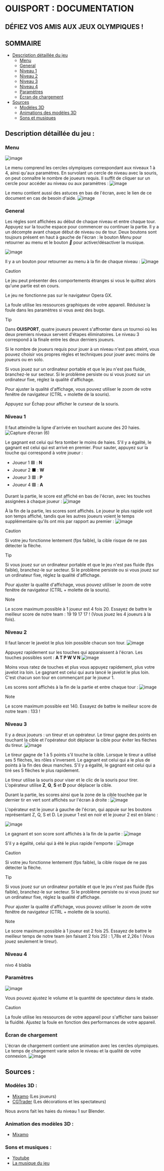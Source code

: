 # OUISPORT : DOCUMENTATION
## DÉFIEZ VOS AMIS AUX JEUX OLYMPIQUES !

## **SOMMAIRE**
- [Description détaillée du jeu](https://github.com/gamesonweb/gow-olympic-edition-ouisport/blob/main/Documentation.md#description-d%C3%A9taill%C3%A9e-du-jeu-)
  - [Menu](https://github.com/gamesonweb/gow-olympic-edition-ouisport/blob/main/Documentation.md#menu)
  - [General](https://github.com/gamesonweb/gow-olympic-edition-ouisport/blob/main/Documentation.md#general)
  - [Niveau 1](https://github.com/gamesonweb/gow-olympic-edition-ouisport/blob/main/Documentation.md#niveau-1)
  - [Niveau 2](https://github.com/gamesonweb/gow-olympic-edition-ouisport/blob/main/Documentation.md#niveau-2)
  - [Niveau 3](https://github.com/gamesonweb/gow-olympic-edition-ouisport/blob/main/Documentation.md#niveau-3)
  - [Niveau 4](https://github.com/gamesonweb/gow-olympic-edition-ouisport/blob/main/Documentation.md#niveau-4)
  - [Paramètres](https://github.com/gamesonweb/gow-olympic-edition-ouisport/blob/main/Documentation.md#param%C3%A8tres)
  - [Écran de chargement](https://github.com/gamesonweb/gow-olympic-edition-ouisport/blob/main/Documentation.md#%C3%A9cran-de-chargement)
- [Sources](https://github.com/gamesonweb/gow-olympic-edition-ouisport/blob/main/Documentation.md#sources-)
  - [Modèles 3D](https://github.com/gamesonweb/gow-olympic-edition-ouisport/blob/main/Documentation.md#mod%C3%A8les-3d-)
  - [Animations des modèles 3D](https://github.com/gamesonweb/gow-olympic-edition-ouisport/blob/main/Documentation.md#animation-des-mod%C3%A8les-3d-)
  - [Sons et musiques](https://github.com/gamesonweb/gow-olympic-edition-ouisport/blob/main/Documentation.md#sons-et-musiques-)


## Description détaillée du jeu :

### Menu 
![image](https://github.com/gamesonweb/gow-olympic-edition-ouisport/assets/85039742/4d3e3d95-599f-44c0-ac42-2e8a3deb7b10)

Le menu comprend les cercles olympiques correspondant aux niveaux 1 à 4, ainsi qu'aux paramètres. En survolant un cercle de niveau avec la souris, on peut connaître le nombre de joueurs requis. Il suffit de cliquer sur un cercle pour accéder au niveau ou aux paramètres :
![image](https://github.com/gamesonweb/gow-olympic-edition-ouisport/assets/85039742/d1edc201-cf3b-459c-8eb3-74f2f8f6d18d)

Le menu contient aussi des astuces en bas de l'écran, avec le lien de ce document en cas de besoin d'aide.
![image](https://github.com/gamesonweb/gow-olympic-edition-ouisport/assets/85039742/84095a28-4208-4685-9038-d3da1f8ea118)


### General
Les règles sont affichées au début de chaque niveau et entre chaque tour. Appuyez sur la touche espace pour commencer ou continuer la partie. Il y a un décompte avant chaque début de niveau ou de tour.
Deux boutons sont toujours présent en haut à gauche de l'écran : le bouton _Menu_ pour retourner au menu et le bouton _🎵_ pour activer/désactiver la musique.

![image](https://github.com/gamesonweb/gow-olympic-edition-ouisport/assets/85039742/e7cb8b52-be62-4b6d-9f8a-8a69fcb20f9e)

Il y a un bouton pour retourner au menu à la fin de chaque niveau :
![image](https://github.com/gamesonweb/gow-olympic-edition-ouisport/assets/85039742/1e6fa5c7-59c3-46bc-ac4b-d848310355e8)

> [!CAUTION]
> Le jeu peut présenter des comportements étranges si vous le quittez alors qu'une partie est en cours.
>
> Le jeu ne fonctionne pas sur le navigateur Opera GX.
>
> La foule utilise les ressources graphiques de votre appareil. Réduisez la foule dans les paramètres si vous avez des bugs.

> [!TIP]
> Dans **OUISPORT**, quatre joueurs peuvent s'affronter dans un tournoi où les deux premiers niveaux servent d'étapes éliminatoires. Le niveau 3 correspond à la finale entre les deux derniers joueurs.
>
> Si le nombre de joueurs requis pour jouer à un niveau n'est pas atteint, vous pouvez choisir vos propres règles et techniques pour jouer avec moins de joueurs ou en solo.
> 
> Si vous jouez sur un ordinateur portable et que le jeu n'est pas fluide, branchez-le sur secteur. Si le problème persiste ou si vous jouez sur un ordinateur fixe, réglez la qualité d'affichage.
>
> Pour ajuster la qualité d'affichage, vous pouvez utiliser le zoom de votre fenêtre de navigateur (CTRL + molette de la souris).
>
> Appuyez sur Échap pour afficher le curseur de la souris.

### Niveau 1
Il faut atteindre la ligne d'arrivée en touchant aucune des 20 haies.
![Capture d’écran (6)](https://github.com/gamesonweb/gow-olympic-edition-ouisport/assets/85039742/dd50ae7d-603a-4c1c-b13b-d13771b1ec08)


Le gagnant est celui qui fera tomber le moins de haies. S'il y a égalité, le gagnant est celui qui est arrivé en premier.
Pour sauter, appuyez sur la touche qui correspond à votre joueur :
- Joueur 1 🟦 : **N** 
- Joueur 2 ⬛ : **W**
- Joueur 3 🟥 : **P**
- Joueur 4 🟩 : **A**

Durant la partie, le score est affiché en bas de l'écran, avec les touches assignées à chaque joueur :
![image](https://github.com/gamesonweb/gow-olympic-edition-ouisport/assets/85039742/3e64ea22-da06-4f50-9a22-a8e6e2751b2d)

À la fin de la partie, les scores sont affichés. Le joueur le plus rapide voit son temps affiché, tandis que les autres joueurs voient le temps supplémentaire qu'ils ont mis par rapport au premier :
![image](https://github.com/gamesonweb/gow-olympic-edition-ouisport/assets/85039742/b70050b0-1c6f-4a3f-adea-4b38d63e25c0)

> [!CAUTION]
> Si votre jeu fonctionne lentement (fps faible), la cible risque de ne pas détecter la flèche.

> [!TIP] 
> Si vous jouez sur un ordinateur portable et que le jeu n'est pas fluide (fps faible), branchez-le sur secteur. Si le problème persiste ou si vous jouez sur un ordinateur fixe, réglez la qualité d'affichage.
>
> Pour ajuster la qualité d'affichage, vous pouvez utiliser le zoom de votre fenêtre de navigateur (CTRL + molette de la souris).

> [!NOTE]
> Le score maximum possible à 1 joueur est 4 fois 20. Essayez de battre le meilleur score de notre team : 19 19 17 17 ! (Vous jouez les 4 joueurs à la fois).

### Niveau 2
Il faut lancer le javelot le plus loin possible chacun son tour.
![image](https://github.com/gamesonweb/gow-olympic-edition-ouisport/assets/85039742/783470df-f209-4f7e-9479-152aa708bc40)

Appuyez rapidement sur les touches qui apparaissent à l'écran. Les touches possibles sont : **A T P W V N**
![image](https://github.com/gamesonweb/gow-olympic-edition-ouisport/assets/85039742/61426345-5b79-4f8e-bb3c-2aa86c124c53)

Moins vous ratez de touches et plus vous appuyez rapidement, plus votre javelot ira loin.
Le gagnant est celui qui aura lancé le javelot le plus loin.
C'est chacun son tour en commençant par le joueur 1.

Les scores sont affichés à la fin de la partie et entre chaque tour :
![image](https://github.com/gamesonweb/gow-olympic-edition-ouisport/assets/85039742/b0f81e66-91d1-43d1-90a1-7151874259a8)

> [!NOTE]
> Le score maximum possible est 140. Essayez de battre le meilleur score de notre team : 133 !

### Niveau 3
Il y a deux joueurs : un tireur et un opérateur. Le tireur gagne des points en touchant la cible et l'opérateur doit déplacer la cible pour éviter les flèches du tireur.
![image](https://github.com/gamesonweb/gow-olympic-edition-ouisport/assets/85039742/d83bd048-0dfa-479a-be78-ada7316bc5df)

Le tireur gagne de 1 à 5 points s'il touche la cible. Lorsque le tireur a utilisé ses 5 flèches, les rôles s'inversent. Le gagnant est celui qui a le plus de points à la fin des deux manches. S'il y a égalité, le gagnant est celui qui a tiré ses 5 flèches le plus rapidement.

Le tireur utilise la souris pour viser et le clic de la souris pour tirer.
L'opérateur utilise **Z**, **Q**, **S** et **D** pour déplacer la cible.

Durant la partie, les scores ainsi que la zone de la cible touchée par le dernier tir en vert sont affichés sur l'écran à droite :
![image](https://github.com/gamesonweb/gow-olympic-edition-ouisport/assets/85039742/00eae047-5e25-4a3f-80af-084694cfe977)

L'opérateur est le joueur à gauche de l'écran, qui appuie sur les boutons représentant Z, Q, S et D. Le joueur 1 est en noir et le joueur 2 est en blanc :

![image](https://github.com/gamesonweb/gow-olympic-edition-ouisport/assets/85039742/363d6bc7-f53b-4ee5-8269-6187f0739f51)

Le gagnant et son score sont affichés à la fin de la partie :
![image](https://github.com/gamesonweb/gow-olympic-edition-ouisport/assets/85039742/71c91ac1-9a23-416b-b7e4-6228176f4dcd)

S'il y a égalité, celui qui à été le plus rapide l'emporte :
![image](https://github.com/gamesonweb/gow-olympic-edition-ouisport/assets/85039742/f7a38ae6-bd67-423b-ae0e-a4020e0fdf55)

> [!CAUTION]
> Si votre jeu fonctionne lentement (fps faible), la cible risque de ne pas détecter la flèche.

> [!TIP] 
> Si vous jouez sur un ordinateur portable et que le jeu n'est pas fluide (fps faible), branchez-le sur secteur. Si le problème persiste ou si vous jouez sur un ordinateur fixe, réglez la qualité d'affichage.
>
> Pour ajuster la qualité d'affichage, vous pouvez utiliser le zoom de votre fenêtre de navigateur (CTRL + molette de la souris).

> [!NOTE]
> Le score maximum possible à 1 joueur est 2 fois 25. Essayez de battre le meilleur temps de notre team (en faisant 2 fois 25) : 1,78s et 2,26s ! (Vous jouez seulement le tireur).

### Niveau 4
nivo 4 blabla

### Paramètres
![image](https://github.com/gamesonweb/gow-olympic-edition-ouisport/assets/85039742/842b308f-72b7-4447-88b9-1031970b1c88)

Vous pouvez ajustez le volume et la quantité de spectateur dans le stade.

> [!CAUTION]
> La foule utilise les ressources de votre appareil pour s'afficher sans baisser la fluidité. Ajustez la foule en fonction des performances de votre appareil.

### Écran de chargement
L'écran de chargement contient une animation avec les cercles olympiques. Le temps de chargement varie selon le niveau et la qualité de votre connexion.
![image](https://github.com/gamesonweb/gow-olympic-edition-ouisport/assets/85039742/854a4a49-d348-48a0-9b54-d831ae2505fd)

## Sources :
### Modèles 3D :
- [Mixamo](https://www.mixamo.com/) (Les joueurs)
- [CGTrader](https://www.cgtrader.com/) (Les décorations et les spectateurs)

Nous avons fait les haies du niveau 1 sur Blender.

### Animation des modèles 3D :
- [Mixamo](https://www.mixamo.com/)

### Sons et musiques :
- [Youtube](https://www.youtube.com/) 
- [La musique du jeu](https://youtu.be/EBmBRq9ViyU?si=SyOblTXCTYDjPfGj) 


